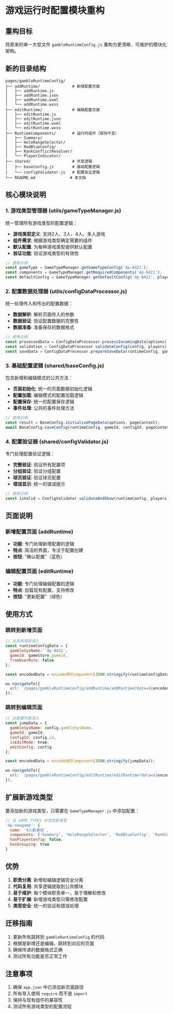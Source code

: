 # 游戏运行时配置模块重构

## 重构目标

将原来的单一大型文件 `gambleRuntimeConfig.js` 重构为更清晰、可维护的模块化架构。

## 新的目录结构

```
pages/gambleRuntimeConfig/
├── addRuntime/              # 新增配置页面
│   ├── addRuntime.js
│   ├── addRuntime.json
│   ├── addRuntime.wxml
│   └── addRuntime.wxss
├── editRuntime/             # 编辑配置页面
│   ├── editRuntime.js
│   ├── editRuntime.json
│   ├── editRuntime.wxml
│   └── editRuntime.wxss
├── RuntimeComponents/       # 运行时组件（保持不变）
│   ├── Summary/
│   ├── HoleRangeSelector/
│   ├── RedBlueConfig/
│   ├── RankConflictResolver/
│   └── PlayerIndicator/
├── shared/                  # 共享逻辑
│   ├── baseConfig.js        # 基础配置逻辑
│   └── configValidator.js   # 配置验证逻辑
└── README.md               # 本文档
```

## 核心模块说明

### 1. 游戏类型管理器 (utils/gameTypeManager.js)

统一管理所有游戏类型的配置逻辑：

- **游戏类型定义**: 支持2人、3人、4人、多人游戏
- **组件需求**: 根据游戏类型确定需要的组件
- **默认配置**: 为每种游戏类型提供默认配置
- **验证功能**: 验证游戏类型的有效性

```javascript
// 使用示例
const gameType = GameTypeManager.getGameTypeConfig('4p-8421');
const components = GameTypeManager.getRequiredComponents('4p-8421');
const defaultConfig = GameTypeManager.getDefaultConfig('4p-8421', players);
```

### 2. 配置数据处理器 (utils/configDataProcessor.js)

统一处理传入和传出的配置数据：

- **数据解析**: 解析页面传入的参数
- **数据验证**: 验证配置数据的完整性
- **数据准备**: 准备保存的数据格式

```javascript
// 使用示例
const processedData = ConfigDataProcessor.processIncomingData(options);
const validation = ConfigDataProcessor.validateConfig(config, players);
const saveData = ConfigDataProcessor.prepareSaveData(runtimeConfig, gameId, configId);
```

### 3. 基础配置逻辑 (shared/baseConfig.js)

包含新增和编辑模式的公共方法：

- **页面初始化**: 统一的页面数据初始化逻辑
- **配置加载**: 编辑模式的配置加载逻辑
- **配置保存**: 统一的配置保存逻辑
- **事件处理**: 公共的事件处理方法

```javascript
// 使用示例
const result = BaseConfig.initializePageData(options, pageContext);
await BaseConfig.saveConfig(runtimeConfig, gameId, configId, pageContext);
```

### 4. 配置验证器 (shared/configValidator.js)

专门处理配置验证逻辑：

- **完整验证**: 验证所有配置项
- **分组验证**: 验证分组配置
- **球员验证**: 验证球员配置
- **错误显示**: 统一的错误提示

```javascript
// 使用示例
const isValid = ConfigValidator.validateAndShow(runtimeConfig, players, gambleSysName);
```

## 页面说明

### 新增配置页面 (addRuntime)

- **功能**: 专门处理新增配置的逻辑
- **特点**: 简洁的界面，专注于配置创建
- **按钮**: "确认配置"（蓝色）

### 编辑配置页面 (editRuntime)

- **功能**: 专门处理编辑配置的逻辑
- **特点**: 加载现有配置，支持修改
- **按钮**: "更新配置"（绿色）

## 使用方式

### 跳转到新增页面

```javascript
// 从系统规则进入
const runtimeConfigData = {
  gambleSysName: '4p-8421',
  gameId: gameStore.gameid,
  fromUserRule: false
};

const encodedData = encodeURIComponent(JSON.stringify(runtimeConfigData));

wx.navigateTo({
  url: `/pages/gambleRuntimeConfig/addRuntime/addRuntime?data=${encodedData}`
});
```

### 跳转到编辑页面

```javascript
// 从配置列表进入
const jumpData = {
  gambleSysName: config.gambleSysName,
  gameId: gameId,
  configId: config.id,
  isEditMode: true,
  editConfig: config
};

const encodedData = encodeURIComponent(JSON.stringify(jumpData));

wx.navigateTo({
  url: `/pages/gambleRuntimeConfig/editRuntime/editRuntime?data=${encodedData}`
});
```

## 扩展新游戏类型

要添加新的游戏类型，只需要在 `GameTypeManager.js` 中添加配置：

```javascript
// 在 GAME_TYPES 中添加新类型
'4p-newgame': {
  name: '4人新游戏',
  components: ['Summary', 'HoleRangeSelector', 'RedBlueConfig', 'RankConflictResolver'],
  hasPlayerConfig: false,
  hasGrouping: true
}
```

## 优势

1. **职责分离**: 新增和编辑逻辑完全分离
2. **代码复用**: 共享逻辑提取到公共模块
3. **易于维护**: 每个模块职责单一，易于理解和修改
4. **易于扩展**: 新增游戏类型只需修改配置
5. **类型安全**: 统一的验证和错误处理

## 迁移指南

1. 更新所有跳转到 `gambleRuntimeConfig` 的代码
2. 根据是新增还是编辑，跳转到对应的页面
3. 确保传递的数据格式正确
4. 测试所有功能是否正常工作

## 注意事项

1. 确保 `app.json` 中已添加新页面路径
2. 所有导入使用 `require` 而不是 `import`
3. 保持与现有组件的兼容性
4. 测试所有游戏类型的配置流程 